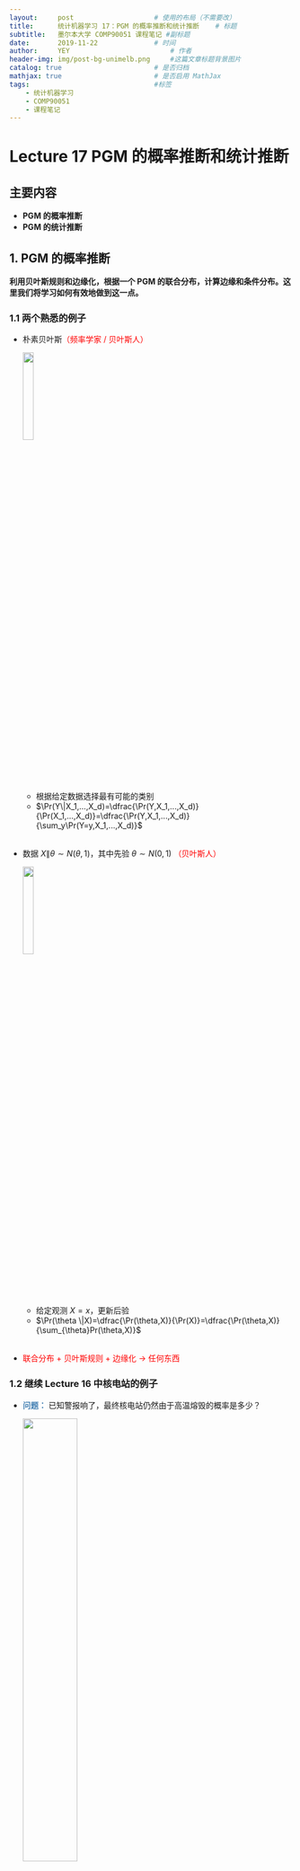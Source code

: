 ```yaml
---
layout:     post   				    # 使用的布局（不需要改）
title:      统计机器学习 17：PGM 的概率推断和统计推断   	# 标题 
subtitle:   墨尔本大学 COMP90051 课程笔记 #副标题
date:       2019-11-22 				# 时间
author:     YEY 						# 作者
header-img: img/post-bg-unimelb.png 	#这篇文章标题背景图片
catalog: true 						# 是否归档
mathjax: true                       # 是否启用 MathJax
tags:								#标签
    - 统计机器学习
    - COMP90051
    - 课程笔记
---
```


# Lecture 17 PGM 的概率推断和统计推断
## 主要内容
* **PGM 的概率推断**
* **PGM 的统计推断**
## 1. PGM 的概率推断
**利用贝叶斯规则和边缘化，根据一个 PGM 的联合分布，计算边缘和条件分布。这里我们将学习如何有效地做到这一点。**
### 1.1 两个熟悉的例子
* 朴素贝叶斯<span style="color:red">（频率学家 / 贝叶斯人）</span>

  <img src="http://andy-blog.oss-cn-beijing.aliyuncs.com/blog/2020-02-23-WX20200223-164813%402x.png" width="20%">

  * 根据给定数据选择最有可能的类别
  * $\Pr(Y\|X_1,...,X_d)=\dfrac{\Pr(Y,X_1,...,X_d)}{\Pr(X_1,...,X_d)}=\dfrac{\Pr(Y,X_1,...,X_d)}{\sum_y\Pr(Y=y,X_1,...,X_d)}$  
  <br>
* 数据 $X\|\theta \sim N(\theta,1)$，其中先验 $\theta \sim N(0,1)$ <span style="color:red">（贝叶斯人）</span>

  <img src="http://andy-blog.oss-cn-beijing.aliyuncs.com/blog/2020-02-23-WX20200223-165045%402x.png" width="20%">
  
  * 给定观测 $X=x$，更新后验
  * $\Pr(\theta \|X)=\dfrac{\Pr(\theta,X)}{\Pr(X)}=\dfrac{\Pr(\theta,X)}{\sum_{\theta}Pr(\theta,X)}$  
  <br>
* <span style="color:red">联合分布 + 贝叶斯规则 + 边缘化 $\to$ 任何东西</span>

### 1.2 继续 Lecture 16 中核电站的例子
* **<span style="color:steelblue">问题：</span>** 已知警报响了，最终核电站仍然由于高温熔毁的概率是多少？

  <img src="http://andy-blog.oss-cn-beijing.aliyuncs.com/blog/2020-02-23-WX20200223-170414%402x.png" width="45%">

* 需要求解的概率为  
  $$\begin{align}
  \Pr(HT|AS=t) &= \dfrac{\Pr(HT,AS=t)}{\Pr(AS=t)} \\
  &= \dfrac{\sum_{FG,HG,FA}\Pr(AS=t,FA,HG,FG,HT)}{\sum_{FG,HG,FA,HT'}\Pr(AS=t,FA,HR,FG,HT')}\\
  \end{align}$$

* <span style="color:steelblue">分子部分</span>（分母部分类似）  
  $$\begin{align}
  & 展开累加求和项，联合 \,\color{red}{2^5 \,个表格的累加求和}\\
  &= \sum_{FG}\sum_{HG}\sum_{FA}\Pr(HT)\Pr(HG|HT,FG)\Pr(FG)\Pr(AS=t|FA,HG)\Pr(FA) \\\\
  & 将累加求和分配到 \color{red}{\,尽可能小的几张表上}\\
  &= \Pr(HT)\sum_{FG}\Pr(FG)\sum_{HG}\Pr(HG|HT,FG)\sum_{FA}\Pr(FA)\color{red}{\Pr(AS=t|FA,HG)}\\
  & \color{red}{消除 \,AS}：由于\, AS \,为已观测到的变量，所以实际上无需操作\\\\
  &= \Pr(HT)\sum_{FG}\Pr(FG)\sum_{HG}\Pr(HG|HT,FG)\sum_{FA}\color{red}{\Pr(FA)m_{AS}(FA,HG)}\\
  & \color{red}{消除 \,FA}：将 \,1\times 2\,的表格和 \,2\times 2\,的表格相乘\\\\
  &= \Pr(HT)\sum_{FG}\Pr(FG)\sum_{HG}\color{red}{\Pr(HG|HT,FG)m_{FA}(HG)}\\
  & \color{red}{消除 \,HG}：将 \,2\times 2\times 2\,的表格和 \,2\times 1\,的表格相乘\\\\
  &= \Pr(HT)\sum_{FG}\color{red}{\Pr(FG)m_{hg}(HT,FG)}\\
  & \color{red}{消除 \,FG}：将 \,1\times 2\,的表格和 \,2\times 2\,的表格相乘\\\\
  &= \Pr(HT)m_{FG}(HT)
  \end{align}$$

  <img src="http://andy-blog.oss-cn-beijing.aliyuncs.com/blog/2020-02-24-WX20200224-131401%402x.png">

  表格相乘，然后相加，实际上相当于矩阵乘法：

  <img src="http://andy-blog.oss-cn-beijing.aliyuncs.com/blog/2020-02-24-WX20200224-131526%402x.png" width="80%">

### 1.3 消除算法

<img src="http://andy-blog.oss-cn-beijing.aliyuncs.com/blog/2020-02-24-WX20200224-140341%402x.png">

### 1.4 消除算法的运行时

<img src="http://andy-blog.oss-cn-beijing.aliyuncs.com/blog/2020-02-24-WX20200224-132034%402x.png">

* 在消除的每一步
  * 移除一个节点
  * 连接该节点剩下的相邻节点 $\to$ 在 “重构的” 图中 <span style="color:red">形成一个 clique</span>（cliques 就是包含在每个累加求和里的随机变量）
* <span style="color:red">最大 clique</span> 中的时间复杂度是 <span style="color:red">指数级的</span>
* 不同的消除顺序将产生不同的 cliques
  * <span style="color:red">树的宽度</span>：最大 clique 顺序的最小值
  * 最好的可能的时间复杂度与树的宽度呈指数关系

### 1.5 通过模拟进行概率推断
* 精确的概率推断可能（在计算上）成本高昂 / 不可能实现
* 我们可以对其在数值上近似求解吗？
* 思路：<span style="color:red">抽样方法</span>
  * 从所需分布中获取样本（计算成本低）
  * 通过 <span style="color:red">样本直方图</span> 得到概率的 <span style="color:steelblue">近似分布</span>

    <img src="http://andy-blog.oss-cn-beijing.aliyuncs.com/blog/2020-02-24-WX20200224-133857%402x.png" width="40%">

### 1.6 蒙特卡洛近似概率推断

<img src="http://andy-blog.oss-cn-beijing.aliyuncs.com/blog/2020-02-24-WX20200224-142048%402x.png" width="20%" align="right">

* **<span style="color:steelblue">算法：从联合分布中采样一次</span>**  
  1.$\,$在子节点之前，先对父母节点排序（拓扑排序）  
  2.$\,$重复：  
  $\qquad$ a. 对于每个节点 $X_i$：  
  $\qquad \qquad$ I.$\;$ 用父母节点的值来索引到 $\Pr(X_i\|parents(X_i))$  
  $\qquad \qquad$ II. 从该分布中采样 $X_i$  
  $\qquad$ b. 合并后的 $\boldsymbol X=(X_1,...,X_d)$ 是一个来自联合分布的样本
  <br>  

* **<span style="color:steelblue">算法：从 $\Pr(X_Q\|X_E=x_E)$ 中采样</span>**  
  1.$\,$在子节点之前，先对父母节点排序  
  2.$\,$初始化一个空集 $S$，重复：  
  $\qquad$ a. 从联合分布中采样 $\boldsymbol X$  
  $\qquad$ b. 如果 $X_E=x_E$，那么将 $X_Q$ 加进 $S$  
  3.$\,$返回：$S$ 的直方图，通过除以 $\|S\|$ 对数量进行归一化
  <br>  

* 其他采样方法：Importance weighting 采样、Gibbs 采样、Metropolis-Hastings 采样

### 1.7 概率推断的替代形式
* 消除算法产生单个边缘化
* 树上的 <span style="color:red">和-积</span> 算法
  * 2 倍的成本，满足所有边缘化
  * 名称：边缘化只是表格 <span style="color:red">乘积的累加求和</span>
  * “完全相同” 的变体：<span style="color:red">最大乘积</span>，用于MAP 估计
* 总的来说，这些都属于 <span style="color:red">消息传递算法</span>
  * 可以推广到树以外（超出范围）：连接树算法、循环信念传播
* <span style="color:red">变分贝叶斯</span>：通过优化进行近似

## 2. PGM 的统计推断
**从数据中学习 —— 用概率表对观测值进行拟合（例如，作为一个频率学家；一个贝叶斯人可能仅仅使用概率推断来将先验更新为后验）**
### 2.1 重新梳理一下
* 联合概率的表示
  * PGM 编码了条件独立性
* 独立性，d-分割
* 概率推断
  * 根据联合分布计算其他分布
  * 消除算法、采样算法
* **统计推断**
  * 从数据中学习参数

### 2.2 给定 PGM 和一些观测，表格未知

<img src="http://andy-blog.oss-cn-beijing.aliyuncs.com/blog/2020-02-24-WX20200224-192815%402x.png" width="75%">

### 2.3 完全观测的情况比较简单

<img src="http://andy-blog.oss-cn-beijing.aliyuncs.com/blog/2020-02-24-WX20200224-201604%402x.png" width="25%">

* 最大似然估计（MLE）表明
  * 如果在一个 PGM 中，我们可以观测到 <span style="color:red">所有的</span> 随机变量 $\boldsymbol X$，进行 $n$ 次独立观测 $\boldsymbol x_i$
  * 那么，最大化 <span style="color:red">完全的</span> 联合分布

    $$\mathop{\operatorname{arg\,max}}\limits_{\theta \in \Theta}\prod_{i=1}^{n}\prod_{j}p\left(X^j=x_i^j|X^{parents(j)}=x_i^{parents(j)}\right)$$

* 容易分解，推导出基于计数的估计
  * 用最大化对数似然替代，转化为求对数的和

    $$\mathop{\operatorname{arg\,max}}\limits_{\theta \in \Theta}\sum_{i=1}^{n}\sum_{j}\log p\left(X^j=x_i^j|X^{parents(j)}=x_i^{parents(j)}\right)$$

  * 将一个所有参数一起的最大化的大问题，<span style="color:red">分解为几个小的独立问题</span>
* 例如，训练一个朴素贝叶斯分类器

### 2.4 例子：完全观测的情况

<img src="http://andy-blog.oss-cn-beijing.aliyuncs.com/blog/2020-02-24-WX20200224-201100%402x.png">

### 2.5 不可观测变量的存在更加棘手

<img src="http://andy-blog.oss-cn-beijing.aliyuncs.com/blog/2020-02-24-WX20200224-201727%402x.png" width="25%">

* 但是，我们以后将碰到的大部分 PGM 都会包含 **隐变量** 或者 **未观测到的变量**
* 这种情况下，MLE 会导致什么问题？
  * 只能最大化观测数据的似然函数
  * 通过边缘化完全联合分布来得到我们所期望的 “部分” 联合分布
  * $\,$  
    $$\mathop{\operatorname{arg\,max}}\limits_{\theta \in \Theta}\prod_{i=1}^{n}\sum_{\text{latent } j}\prod_{j}p\left(X^j=x_i^j|X^{parents(j)}=x_i^{parents(j)}\right)$$  
    $\,$
  * 上面这个式子不能被分解
* 解决方法：使用 <span style="color:red">EM 算法</span>

## 总结
* PGM 的概率推断
  * 什么是 PGM 的概率推断？我们为什么要研究它？
  * 消除算法；用 cliques 量化复杂度
  * 蒙特卡洛方法作为精确积分的近似替代
* PGM 的统计推断
  * 什么是 PGM 的统计推断？我们为什么要研究它？
  * 对于完全观测数据，直接使用 MLE
  * 对于 隐变量 / 观测变量混合的数据，使用 EM 算法

下节内容：高斯混合模型（GMM）和期望最大化（EM）
